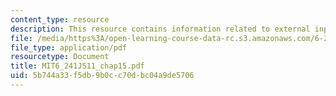```yaml
---
content_type: resource
description: This resource contains information related to external input-output stability.
file: /media/https%3A/open-learning-course-data-rc.s3.amazonaws.com/6-241j-dynamic-systems-and-control-spring-2011/5b744a33f5db9b0cc70dbc04a9de5706_MIT6_241JS11_chap15.pdf
file_type: application/pdf
resourcetype: Document
title: MIT6_241JS11_chap15.pdf
uid: 5b744a33-f5db-9b0c-c70d-bc04a9de5706
---
```

